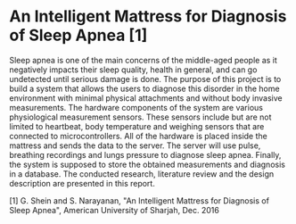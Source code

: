 # An Intelligent Mattress for Diagnosis of Sleep Apnea [1]

Sleep apnea is one of the main concerns of the middle-aged people as it negatively impacts their sleep quality, health in general, and can go undetected until serious damage is done. The purpose of this project is to build a system that allows the users to diagnose this disorder in the home environment with minimal physical attachments and without body invasive measurements. The hardware components of the system are various physiological measurement sensors. These sensors include but are not limited to heartbeat, body temperature and weighing sensors that are connected to microcontrollers. All of the hardware is placed inside the mattress and sends the data to the server. The server will use pulse, breathing recordings and lungs pressure to diagnose sleep apnea. Finally, the system is supposed to store the obtained measurements and diagnosis in a database. The conducted research, literature review and the design description are presented in this report.

[1] G. Shein and S. Narayanan, "An Intelligent Mattress for Diagnosis of Sleep Apnea", American University of Sharjah, Dec. 2016
